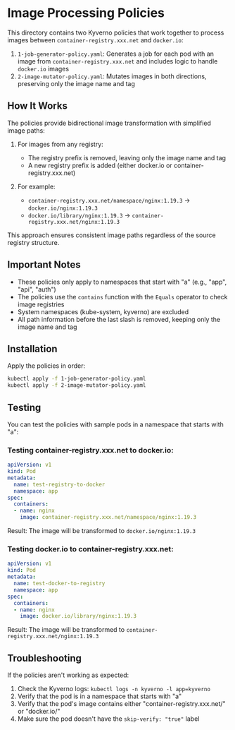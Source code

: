 # Image Processing Policies

This directory contains two Kyverno policies that work together to process images between `container-registry.xxx.net` and `docker.io`:

1. `1-job-generator-policy.yaml`: Generates a job for each pod with an image from `container-registry.xxx.net` and includes logic to handle `docker.io` images
2. `2-image-mutator-policy.yaml`: Mutates images in both directions, preserving only the image name and tag

## How It Works

The policies provide bidirectional image transformation with simplified image paths:

1. For images from any registry:
   - The registry prefix is removed, leaving only the image name and tag
   - A new registry prefix is added (either docker.io or container-registry.xxx.net)

2. For example:
   - `container-registry.xxx.net/namespace/nginx:1.19.3` → `docker.io/nginx:1.19.3`
   - `docker.io/library/nginx:1.19.3` → `container-registry.xxx.net/nginx:1.19.3`

This approach ensures consistent image paths regardless of the source registry structure.

## Important Notes

- These policies only apply to namespaces that start with "a" (e.g., "app", "api", "auth")
- The policies use the `contains` function with the `Equals` operator to check image registries
- System namespaces (kube-system, kyverno) are excluded
- All path information before the last slash is removed, keeping only the image name and tag

## Installation

Apply the policies in order:

```bash
kubectl apply -f 1-job-generator-policy.yaml
kubectl apply -f 2-image-mutator-policy.yaml
```

## Testing

You can test the policies with sample pods in a namespace that starts with "a":

### Testing container-registry.xxx.net to docker.io:

```yaml
apiVersion: v1
kind: Pod
metadata:
  name: test-registry-to-docker
  namespace: app
spec:
  containers:
  - name: nginx
    image: container-registry.xxx.net/namespace/nginx:1.19.3
```

Result: The image will be transformed to `docker.io/nginx:1.19.3`

### Testing docker.io to container-registry.xxx.net:

```yaml
apiVersion: v1
kind: Pod
metadata:
  name: test-docker-to-registry
  namespace: app
spec:
  containers:
  - name: nginx
    image: docker.io/library/nginx:1.19.3
```

Result: The image will be transformed to `container-registry.xxx.net/nginx:1.19.3`

## Troubleshooting

If the policies aren't working as expected:

1. Check the Kyverno logs: `kubectl logs -n kyverno -l app=kyverno`
2. Verify that the pod is in a namespace that starts with "a"
3. Verify that the pod's image contains either "container-registry.xxx.net/" or "docker.io/"
4. Make sure the pod doesn't have the `skip-verify: "true"` label 